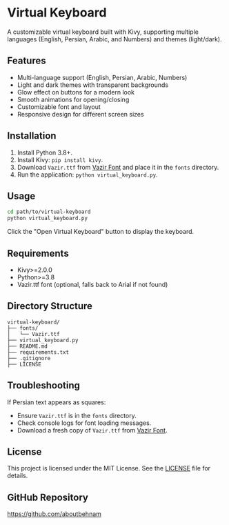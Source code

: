# Virtual Keyboard

A customizable virtual keyboard built with Kivy, supporting multiple languages (English, Persian, Arabic, and Numbers) and themes (light/dark).

## Features
- Multi-language support (English, Persian, Arabic, Numbers)
- Light and dark themes with transparent backgrounds
- Glow effect on buttons for a modern look
- Smooth animations for opening/closing
- Customizable font and layout
- Responsive design for different screen sizes

## Installation
1. Install Python 3.8+.
2. Install Kivy: `pip install kivy`.
3. Download `Vazir.ttf` from [Vazir Font](https://github.com/rastikerdar/vazir-font/releases) and place it in the `fonts` directory.
4. Run the application: `python virtual_keyboard.py`.

## Usage
```bash
cd path/to/virtual-keyboard
python virtual_keyboard.py
```
Click the "Open Virtual Keyboard" button to display the keyboard.

## Requirements
- Kivy>=2.0.0
- Python>=3.8
- Vazir.ttf font (optional, falls back to Arial if not found)

## Directory Structure
```
virtual-keyboard/
├── fonts/
│   └── Vazir.ttf
├── virtual_keyboard.py
├── README.md
├── requirements.txt
├── .gitignore
├── LICENSE
```

## Troubleshooting
If Persian text appears as squares:
- Ensure `Vazir.ttf` is in the `fonts` directory.
- Check console logs for font loading messages.
- Download a fresh copy of `Vazir.ttf` from [Vazir Font](https://github.com/rastikerdar/vazir-font/releases).

## License
This project is licensed under the MIT License. See the [LICENSE](LICENSE) file for details.

## GitHub Repository
https://github.com/aboutbehnam